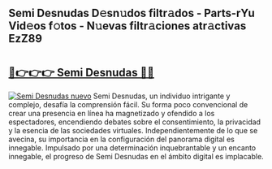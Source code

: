 ## Semi Desnudas D𝚎sn𝚞dos filtr𝚊dos - Parts-rYu Vid𝚎os f𝚘tos - N𝚞evas filtr𝚊ciones atr𝚊ctivas EzZ89

# <h2><a href="http://mbavlui.tromn.icu/?c=Semi+Desnudas">🔗👉👉👉 Semi Desnudas 🔗🔗</a></h2>

[![Semi Desnudas nuevo](https://i.imgur.com/pEAQMta.gif)](http://mbavlui.tromn.icu/?c=Semi+Desnudas)
Semi Desnudas, un individuo intrigante y complejo, desafía la comprensión fácil. Su forma poco convencional de crear una presencia en línea ha magnetizado y ofendido a los espectadores, encendiendo debates sobre el consentimiento, la privacidad y la esencia de las sociedades virtuales. Independientemente de lo que se avecina, su importancia en la configuración del panorama digital es innegable. Impulsado por una determinación inquebrantable y un encanto innegable, el progreso de Semi Desnudas en el ámbito digital es implacable.
